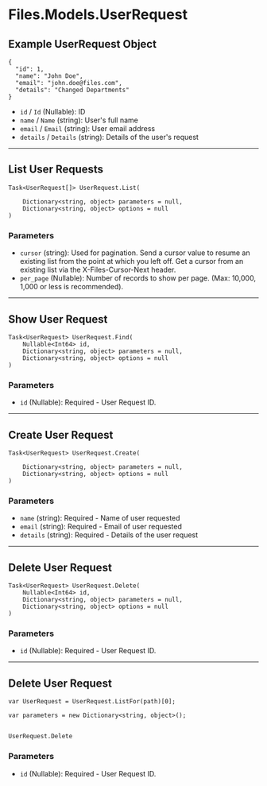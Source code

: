 # Files.Models.UserRequest

## Example UserRequest Object

```
{
  "id": 1,
  "name": "John Doe",
  "email": "john.doe@files.com",
  "details": "Changed Departments"
}
```

* `id` / `Id`  (Nullable<Int64>): ID
* `name` / `Name`  (string): User's full name
* `email` / `Email`  (string): User email address
* `details` / `Details`  (string): Details of the user's request


---

## List User Requests

```
Task<UserRequest[]> UserRequest.List(
    
    Dictionary<string, object> parameters = null,
    Dictionary<string, object> options = null
)
```

### Parameters

* `cursor` (string): Used for pagination.  Send a cursor value to resume an existing list from the point at which you left off.  Get a cursor from an existing list via the X-Files-Cursor-Next header.
* `per_page` (Nullable<Int64>): Number of records to show per page.  (Max: 10,000, 1,000 or less is recommended).


---

## Show User Request

```
Task<UserRequest> UserRequest.Find(
    Nullable<Int64> id, 
    Dictionary<string, object> parameters = null,
    Dictionary<string, object> options = null
)
```

### Parameters

* `id` (Nullable<Int64>): Required - User Request ID.


---

## Create User Request

```
Task<UserRequest> UserRequest.Create(
    
    Dictionary<string, object> parameters = null,
    Dictionary<string, object> options = null
)
```

### Parameters

* `name` (string): Required - Name of user requested
* `email` (string): Required - Email of user requested
* `details` (string): Required - Details of the user request


---

## Delete User Request

```
Task<UserRequest> UserRequest.Delete(
    Nullable<Int64> id, 
    Dictionary<string, object> parameters = null,
    Dictionary<string, object> options = null
)
```

### Parameters

* `id` (Nullable<Int64>): Required - User Request ID.


---

## Delete User Request

```
var UserRequest = UserRequest.ListFor(path)[0];

var parameters = new Dictionary<string, object>();


UserRequest.Delete
```

### Parameters

* `id` (Nullable<Int64>): Required - User Request ID.
